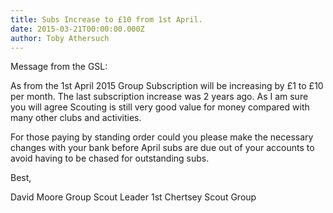 ```yaml
---
title: Subs Increase to £10 from 1st April.
date: 2015-03-21T00:00:00.000Z
author: Toby Athersuch
---
```


Message from the GSL:

As from the 1st April 2015 Group Subscription will be increasing by £1 to £10 per month. The last subscription increase was 2 years ago. As I am sure you will agree Scouting is still very good value for money compared with many other clubs and activities.

For those paying by standing order could you please make the necessary changes with your bank before April subs are due out of your accounts to avoid having to be chased for outstanding subs.

Best,

David Moore
Group Scout Leader
1st Chertsey Scout Group
